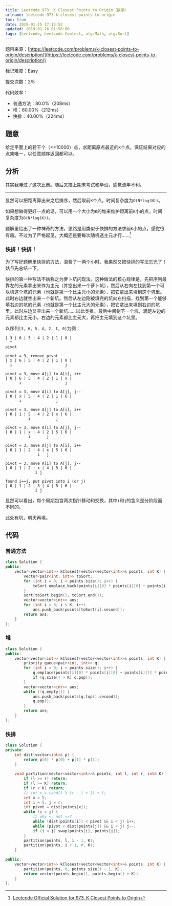 ```yaml
---
title: Leetcode 973. K Closest Points to Origin（数学）
urlname: leetcode-973-k-closest-points-to-origin
toc: true
date: 2019-01-15 17:13:52
updated: 2019-01-16 01:58:00
tags: [Leetcode, Leetcode Contest, alg:Math, alg:Sort]
---
```


题目来源：[https://leetcode.com/problems/k-closest-points-to-origin/description/](https://leetcode.com/problems/k-closest-points-to-origin/description/)

标记难度：Easy

提交次数：2/5

代码效率：

* 普通方法：80.0%（208ms）
* 堆：60.00%（212ms）
* 快排：40.00%（224ms）

## 题意

给定平面上的若干个（<=10000）点，求距离原点最近的`K`个点。保证结果对应的点集唯一，以任意顺序返回都可以。

## 分析

其实我睡过了这次比赛。随后又撞上期末考试和毕设，感觉流年不利。

---

显然可以把距离算出来之后排序，然后取前`K`个点，时间复杂度为`O(N*log(N))`。

如果想做得更好一点的话，可以用一个大小为`K`的堆来维护距离前`K`小的点，时间复杂度为`O(N*log(K))`。

题解里给出了一种神奇的方法，思路是用类似于快排的方法求前`K`小的点，感觉很有趣。不过为了严格起见，大概还是要每次随机选主元才行……[^sln]

[^sln]: [Leetcode Official Solution for 973. K Closest Points to Origin](https://leetcode.com/problems/k-closest-points-to-origin/solution/)

### 快排！快排！

为了写好题解里快排的方法，浪费了一两个小时。我果然又把快排的写法忘光了！姑且先总结一下。

快排的第一种写法不妨称之为萝卜坑闪现法。这种做法的核心规律是，先把序列最靠左的元素拿出来作为主元（并空出来一个萝卜坑），然后从右向左找到第一个可以填这个坑的元素（也就是第一个比主元小的元素），把它拿出来填到这个坑里。此时右边就空出来一个新坑。然后从左边刚被填完的坑向右扫描，找到第一个能够填右边的坑的元素（也就是第一个比主元大的元素），把它拿出来填到右边的坑里。此时左边又空出来一个新坑……以此类推。最后中间剩下一个坑，满足左边的元素都比主元小，右边的元素都比主元大，再把主元填到这个坑里。

以序列`[3, 6, 5, 4, 2, 1, 0]`为例：

```
| 3 | 6 | 5 | 4 | 2 | 1 | 0 |
  ^
pivot

pivot = 3, remove pivot
| x | 6 | 5 | 4 | 2 | 1 | 0 |
  i                       j

pivot = 3, move A[j] to A[i], i++
| 0 | 6 | 5 | 4 | 2 | 1 | x |
      i                   j

pivot = 3, move A[i] to A[j], j--
| 0 | x | 5 | 4 | 2 | 1 | 6 |
      i               j

pivot = 3, move A[j] to A[i], i++
| 0 | 1 | 5 | 4 | 2 | x | 6 |
          i           j

pivot = 3, move A[i] to A[j], j--
| 0 | 1 | x | 4 | 2 | 5 | 6 |
          i       j

pivot = 3, move A[j] to A[i], i++
| 0 | 1 | 2 | 4 | x | 5 | 6 |
              i   j

pivot = 3, move A[i] to A[j], j--
| 0 | 1 | 2 | x | 4 | 5 | 6 |
             i j

found i==j, put pivot into i (or j)
| 0 | 1 | 2 | 3 | 4 | 5 | 6 |
             i j
```

显然可以看出，每个周期包含两次指针移动和交换，其中`i`和`j`的含义是分阶段而不同的。

此处有坑，明天再填。

## 代码

### 普通方法

```cpp
class Solution {
public:
    vector<vector<int>> kClosest(vector<vector<int>>& points, int K) {
        vector<pair<int, int>> toSort;
        for (int i = 0; i < points.size(); i++) {
            toSort.emplace_back(points[i][0] * points[i][0] + points[i][1] * points[i][1], i);
        }
        sort(toSort.begin(), toSort.end());
        vector<vector<int>> ans;
        for (int i = 0; i < K; i++)
            ans.push_back(points[toSort[i].second]);
        return ans;
    }
};
```

### 堆

```cpp
class Solution {
public:
    vector<vector<int>> kClosest(vector<vector<int>>& points, int K) {
        priority_queue<pair<int, int>> q;
        for (int i = 0; i < points.size(); i++) {
            q.emplace(points[i][0] * points[i][0] + points[i][1] * points[i][1], i);
            if (q.size() > K) q.pop();
        }
        vector<vector<int>> ans;
        while (!q.empty()) {
            ans.push_back(points[q.top().second]);
            q.pop();
        }
        return ans;
    }
};
```

### 快排

```cpp
class Solution {
private:
    int dist(vector<int>& p) {
        return p[0] * p[0] + p[1] * p[1];
    }
    
    void partition(vector<vector<int>>& points, int l, int r, int& K) {
        if (l >= r) return;
        if (l >= K) return;
        if (r < K) return;
        // int x = rand() % (r - l + 1) + l;
        int x = l;
        int i = l, j = r;
        int pivot = dist(points[x]);
        while (i < j) {
            // why <, not <=?
            while (dist(points[i]) < pivot && i < j) i++;
            while (pivot < dist(points[j]) && i < j) j--;
            if (i < j) swap(points[i], points[j]);
        }
        partition(points, l, i - 1, K);
        partition(points, i + 1, r, K);
    }
    
public:
    vector<vector<int>> kClosest(vector<vector<int>>& points, int K) {
        partition(points, 0, points.size() - 1, K);
        return vector(points.begin(), points.begin() + K);
    }
};
```